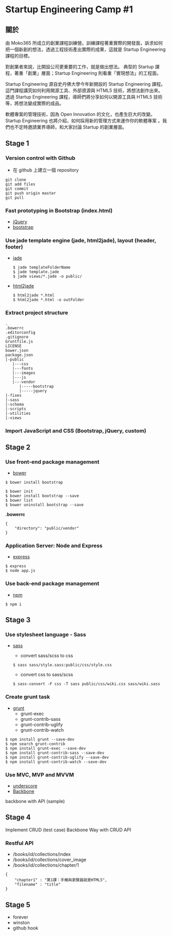 # Startup Engineering Camp #1

## 關於

由 Moko365 所成立的創業課程訓練營。訓練課程著重實際的開發面，訴求如何把一個新創的想法，透過工程技術產出實際的成果，這就是 Startup Engineering 課程的目標。

對創業者來說，比開設公司更重要的工作，就是做出想法。 典型的 Startup 課程，著重「創業」層面；Startup Engineering 則看重「實現想法」的工程面。

Startup Engineering 源自史丹佛大學今年新開設的 Startup Engineering 課程。這門課程講究如何利用開源工具、外部資源與 HTML5 技術，將想法創作出來。透過 Startup Engineering 課程，導師們將分享如何以開源工具與 HTML5 技術等，將想法變成實際的成品。

軟體專案的管理技術，因為 Open Innovation 的文化，也產生巨大的改變。Startup Engineering 也將介紹，如何採用新的管理方式來運作你的軟體專案 。我們也不定時邀請業界導師，和大家討論 Startup 的創業層面。

## Stage 1 

### Version control with Github

- 在 github 上建立一個 repository

```
git clone
git add files
git commit
git push origin master
git pull
```

### Fast prototyping in Bootstrap (index.html)

- [jQuery](http://jquery.com)
- [bootstrap](http://getbootstrap.com/)

### Use jade template engine (jade, html2jade), layout (header, footer)

- [jade](http://jade-lang.com/)

	```
	$ jade templateFolderName
	$ jade template.jade
	$ jade views/*.jade -o public/
	```

- [html2jade](https://github.com/donpark/html2jade)

	```
	$ html2jade *.html
	$ html2jade *.html -o outFolder
	```

### Extract project structure

```
.
.bowerrc
.editorconfig
.gitignore
Gruntfile.js
LICENSE
bower.json
package.json
|-public
   |---css
   |---fonts
   |---images
   |---js
   |---vendor
      |-----bootstrap
      |-----jquery
|-fixes
|-sass
|-schema
|-scripts
|-utilities
|-views
```

### Import JavaScript and CSS (Bootstrap, jQuery, custom)

## Stage 2 

### Use front-end package management

- [bower](http://bower.io)

```
$ bower install bootstrap
```

```
$ bower init
$ bower install bootstrap --save
$ bower list
$ bower uninstall bootstrap --save
```

**.bowerrc**
```
{
    "directory": "public/vendor"
}
```

### Application Server: Node and Express

- [express](http://expressjs.com/)

```
$ express
$ node app.js
```


### Use back-end package management

- [npm](http://npmjs.org)

```
$ npm i
```

## Stage 3

### Use stylesheet language - Sass

- [sass](http://sass-lang.com/)

	- convert sass/scss to css
	```
	$ sass sass/style.sass:public/css/style.css
	```

	- convert css to sass/scss
	```
	$ sass-convert -F css -T sass public/css/wiki.css sass/wiki.sass
	```

### Create grunt task

- [grunt](http://gruntjs.com)
	- grunt-exec
	- grunt-contrib-sass
	- grunt-contrib-uglify
	- grunt-contrib-watch

```
$ npm install grunt --save-dev
$ npm search grunt-contrib
$ npm install grunt-exec --save-dev
$ npm install grunt-contrib-sass --save-dev
$ npm install grunt-contrib-uglify --save-dev
$ npm install grunt-contrib-watch --save-dev
```


### Use MVC, MVP and MVVM

- [underscore](underscorejs.org)
- [Backbone](http://backbonejs.org/)

backbone with API (sample)

## Stage 4

Implement CRUD (test case)
Backbone Way with CRUD API 

### Restful API

- /books/id/collections/index
- /books/id/collections/cover_image
- /books/id/collections/chapter/1

```
{
 	"chapter1" : "第1課：手機與瀏覽器就是HTML5",
 	"filename" : "title"
}
```


## Stage 5

- forever
- winston
- github hook



